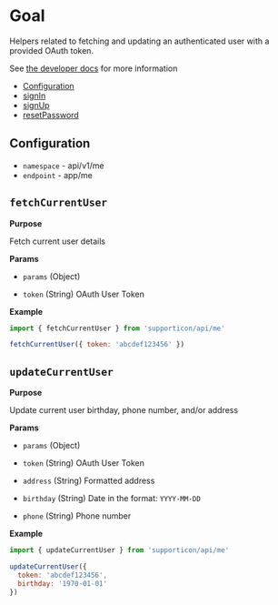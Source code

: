# Goal

Helpers related to fetching and updating an authenticated user with a provided OAuth token.

See [the developer docs](http://developer.everydayhero.com/users/) for more information

- [Configuration](#configuration)
- [signIn](#signin)
- [signUp](#signup)
- [resetPassword](#resetpassword)

## Configuration

- `namespace` - api/v1/me
- `endpoint` - app/me


## `fetchCurrentUser`

**Purpose**

Fetch current user details

**Params**

- `params` (Object)

- `token` (String) OAuth User Token

**Example**

```javascript
import { fetchCurrentUser } from 'supporticon/api/me'

fetchCurrentUser({ token: 'abcdef123456' })
```


## `updateCurrentUser`

**Purpose**

Update current user birthday, phone number, and/or address

**Params**

- `params` (Object)

- `token` (String) OAuth User Token
- `address` (String) Formatted address
- `birthday` (String) Date in the format: `YYYY-MM-DD`
- `phone` (String) Phone number

**Example**

```javascript
import { updateCurrentUser } from 'supporticon/api/me'

updateCurrentUser({
  token: 'abcdef123456',
  birthday: '1970-01-01'
})
```
